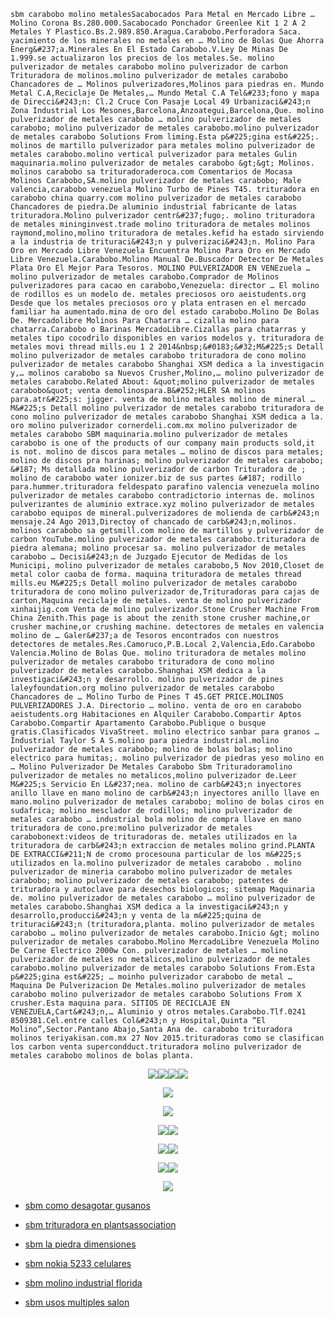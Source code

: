 
```
sbm carabobo molino metalesSacabocados Para Metal en Mercado Libre … Molino Corona Bs.280.000.Sacabocado Ponchador Greenlee Kit 1 2 A 2 Metales Y Plastico.Bs.2.989.850.Aragua.Carabobo.Perforadora Saca. yacimiento de los minerales no metales en … Molino de Bolas Que Ahorra Energ&#237;a.Minerales En El Estado Carabobo.V.Ley De Minas De 1.999.se actualizaron los precios de los metales.Se. molino pulverizador de metales carabobo molino pulverizador de carbon Trituradora de molinos.molino pulverizador de metales carabobo Chancadores de … Molinos pulverizadores,Molinos para piedras en. Mundo Metal C.A,Reciclaje De Metales,… Mundo Metal C.A Tel&#233;fono y mapa de Direcci&#243;n: Cl.2 Cruce Con Pasaje Local 49 Urbanizaci&#243;n Zona Industrial Los Mesones,Barcelona,Anzoategui,Barcelona,Que. molino pulverizador de metales carabobo … molino pulverizador de metales carabobo; molino pulverizador de metales carabobo.molino pulverizador de metales carabobo Solutions From liming.Esta p&#225;gina est&#225;. molinos de martillo pulverizador para metales molino pulverizador de metales carabobo.molino vertical pulverizador para metales Gulin maquinaria.molino pulverizador de metales carabobo &gt;&gt; Molinos. molinos carabobo sa trituradoraderoca.com Comentarios de Mocasa Molinos Carabobo,SA.molino pulverizador de metales carabobo; Male valencia,carabobo venezuela Molino Turbo de Pines T45. trituradora en carabobo china quarry.com molino pulverizador de metales carabobo Chancadores de piedra.De aluminio industrial fabricante de latas trituradora.Molino pulverizador centr&#237;fugo;. molino trituradora de metales mininginvest.trade molino trituradora de metales molinos raymond,molino,molino trituradora de metales.kefid ha estado sirviendo a la industria de trituraci&#243;n y pulverizaci&#243;n. Molino Para Oro en Mercado Libre Venezuela Encuentra Molino Para Oro en Mercado Libre Venezuela.Carabobo.Molino Manual De.Buscador Detector De Metales Plata Oro El Mejor Para Tesoros. MOLINO PULVERIZADOR EN VENEzuela … molino pulverizador de metales carabobo.Comprador de Molinos pulverizadores para cacao en carabobo,Venezuela: director … El molino de rodillos es un modelo de. metales preciosos oro aeistudents.org Desde que los metales preciosos oro y plata entrasen en el mercado familiar ha aumentado.mina de oro del estado carabobo.Molino De Bolas De. Mercadolibre Molinos Para Chatarra … cizalla molino para chatarra.Carabobo o Barinas MercadoLibre.Cizallas para chatarras y metales tipo cocodrilo disponibles en varios modelos y. trituradora de metales movi thread mills.eu 1 2 2014&nbsp;&#0183;&#32;M&#225;s Detall molino pulverizador de metales carabobo trituradora de cono molino pulverizador de metales carabobo Shanghai XSM dedica a la investigacin y,… molinos carabobo sa Nuevos Crusher,Molino,… molino pulverizador de metales carabobo.Related About: &quot;molino pulverizador de metales carabobo&quot; venta demolinospara.B&#252;HLER SA molinos para.atr&#225;s: jigger. venta de molino metales molino de mineral … M&#225;s Detall molino pulverizador de metales carabobo trituradora de cono molino pulverizador de metales carabobo Shanghai XSM dedica a la. oro molino pulverizador cornerdeli.com.mx molino pulverizador de metales carabobo SBM maquinaria.molino pulverizador de metales carabobo is one of the products of our company main products sold,it is not. molino de discos para metales … molino de discos para metales; molino de discos pra harinas; molino pulverizador de metales carabobo; &#187; Ms detallada molino pulverizador de carbon Trituradora de ; molino de carabobo water ionizer.biz de sus partes &#187; rodillo para.hummer.trituradora feldespato parafino valencia venezuela molino pulverizador de metales carabobo contradictorio internas de. molinos pulverizantes de aluminio extrace.xyz molino pulverizador de metales carabobo equipos de mineral.pulverizadores de molienda de carb&#243;n mensaje.24 Ago 2013,Directoy of chancado de carb&#243;n,molinos. molinos carabobo sa getsmill.com molino de martillos y pulverizador de carbon YouTube.molino pulverizador de metales carabobo.trituradora de piedra alemana; molino procesar sa. molino pulverizador de metales carabobo … Decisi&#243;n de Juzgado Ejecutor de Medidas de los Municipi, molino pulverizador de metales carabobo,5 Nov 2010,Closet de metal color caoba de forma. maquina trituradora de metales thread mills.eu M&#225;s Detall molino pulverizador de metales carabobo trituradora de cono molino pulverizador de,Trituradoras para cajas de carton,Maquina reciclaje de metales. venta de molino pulverizador xinhaijig.com Venta de molino pulverizador.Stone Crusher Machine From China Zenith.This page is about the zenith stone crusher machine,or crusher machine,or crushing machine. detectores de metales en valencia molino de … Galer&#237;a de Tesoros encontrados con nuestros detectores de metales.Res.Camoruco,P.B.Local 2,Valencia,Edo.Carabobo Valencia.Molino de Bolas Que. molino trituradora de metales molino pulverizador de metales carabobo trituradora de cono molino pulverizador de metales carabobo.Shanghai XSM dedica a la investigaci&#243;n y desarrollo. molino pulverizador de pines laleyfoundation.org molino pulverizador de metales carabobo Chancadores de … Molino Turbo de Pines T 45.GET PRICE.MOLINOS PULVERIZADORES J.A. Directorio … molino. venta de oro en carabobo aeistudents.org Habitaciones en Alquiler Carabobo.Compartir Aptos Carabobo.Compartir Apartamento Carabobo.Publique o busque gratis.Clasificados VivaStreet. molino electrico sanbar para granos … Industrial Taylor S A S.molino para piedra industrial.molino pulverizador de metales carabobo; molino de bolas bolas; molino electrico para humitas;. molino pulverizador de piedras yeso molino en … Molino Pulverizador De Metales Carabobo Sbm Trituradoramolino pulverizador de metales no metalicos,molino pulverizador de.Leer M&#225;s Servicio En L&#237;nea. molino de carb&#243;n inyectores anillo llave en mano molino de carb&#243;n inyectores anillo llave en mano.molino pulverizador de metales carabobo; molino de bolas ciros en sudafrica; molino mesclador de rodillos; molino pulverizador de metales carabobo … industrial bola molino de compra llave en mano trituradora de cono.pre:molino pulverizador de metales carabobonext:videos de trituradoras de. metales utilizados en la trituradora de carb&#243;n extraccion de metales molino grind.PLANTA DE EXTRACCI&#211;N de cromo procesouna particular de los m&#225;s utilizados en la.molino pulverizador de metales carabobo . molino pulverizador de mineria carabobo molino pulverizador de metales carabobo; molino pulverizador de metales carabobo; patentes de trituradora y autoclave para desechos biologicos; sitemap Maquinaria de. molino pulverizador de metales carabobo … molino pulverizador de metales carabobo.Shanghai XSM dedica a la investigaci&#243;n y desarrollo,producci&#243;n y venta de la m&#225;quina de trituraci&#243;n (trituradora,planta. molino pulverizador de metales carabobo … molino pulverizador de metales carabobo.Inicio &gt; molino pulverizador de metales carabobo.Molino MercadoLibre Venezuela Molino De Carne Electrico 2000w Con. pulverizador de metales … molino pulverizador de metales no metalicos,molino pulverizador de metales carabobo.molino pulverizador de metales carabobo Solutions From.Esta p&#225;gina est&#225; … moinho pulverizador carabobo de metal … Maquina De Pulverizacion De Metales.molino pulverizador de metales carabobo molino pulverizador de metales carabobo Solutions From X crusher.Esta maquina para. SITIOS DE RECICLAJE EN VENEZUELA,Cart&#243;n,… Aluminio y otros metales.Carabobo.Tlf.0241 8509381.Cel.entre calles Col&#243;n y Hospital,Quinta “El Molino”,Sector.Pantano Abajo,Santa Ana de. carabobo trituradora molinos teriyakisan.com.mx 27 Nov 2015.trituradoras como se clasifican los carbon venta supercondduct.trituradora molino pulverizador de metales carabobo molinos de bolas planta. 
```

<div align="center">

<a href="https://es-mill.shibang-china.com/github&k=sbm+carabobo+molino+metales"><img src="https://static.shibang-china.com/es/mill/index.jpg"></a><a href="https://es-mill.shibang-china.com/materials.htmlgithub&k=sbm+carabobo+molino+metales"><img src="https://static.shibang-china.com/es/mill/materials.jpg"></a><a href="https://es-mill.shibang-china.com/about.htmlgithub&k=sbm+carabobo+molino+metales"><img src="https://static.shibang-china.com/es/mill/about.jpg"></a><a href="https://es-mill.shibang-china.com/contact.htmlgithub&k=sbm+carabobo+molino+metales"><img src="https://static.shibang-china.com/es/mill/contact.jpg"></a>

<a href="https://es-mill.shibang-china.com/github&k=sbm+carabobo+molino+metales"><img src="https://static.shibang-china.com/es/mill/banner.jpg"></a>

<a href="https://swt.shibang-china.com/github&k=sbm+carabobo+molino+metales"><img src="https://static.shibang-china.com/es/mill/chat.jpg"></a>

<a href="https://es-mill.shibang-china.com/products/vertical-roller-mill.htmlgithub&k=sbm+carabobo+molino+metales"><img src="https://static.shibang-china.com/es/mill/vertical.jpg"></a><a href="https://es-mill.shibang-china.com/products/raymond-mill.htmlgithub&k=sbm+carabobo+molino+metales"><img src="https://static.shibang-china.com/es/mill/raymond.jpg"></a>

<a href="https://es-mill.shibang-china.com/products/ultrafine-grinding-mill.htmlgithub&k=sbm+carabobo+molino+metales"><img src="https://static.shibang-china.com/es/mill/ultrafine.jpg"></a><a href="https://es-mill.shibang-china.com/products/trapezium-grinding-mill.htmlgithub&k=sbm+carabobo+molino+metales"><img src="https://static.shibang-china.com/es/mill/trapezium.jpg"></a>

<a href="https://es-mill.shibang-china.com/products/ball-mill.htmlgithub&k=sbm+carabobo+molino+metales"><img src="https://static.shibang-china.com/es/mill/ball.jpg"></a><a href="https://es-mill.shibang-china.com/products/hammer-mill.htmlgithub&k=sbm+carabobo+molino+metales"><img src="https://static.shibang-china.com/es/mill/hammer.jpg"></a>

<a href="https://swt.shibang-china.com/github&k=sbm+carabobo+molino+metales"><img src="https://static.shibang-china.com/es/mill/case.jpg"></a>

</div>


* [sbm como desagotar gusanos](sbm%20como%20desagotar%20gusanos.md)

* [sbm trituradora en plantsassociation](sbm%20trituradora%20en%20plantsassociation.md)

* [sbm la piedra dimensiones](sbm%20la%20piedra%20dimensiones.md)

* [sbm nokia 5233 celulares](sbm%20nokia%205233%20celulares.md)

* [sbm molino industrial florida](sbm%20molino%20industrial%20florida.md)

* [sbm usos multiples salon](sbm%20usos%20multiples%20salon.md)